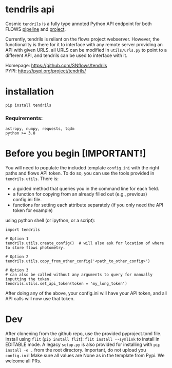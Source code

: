 # tendrils api
Cosmic `tendrils` is a fully type annoted Python API endpoint for both FLOWS 
[pipeline](https://github.com/SNflows/flows/ ) 
and [project](https://flows.phys.au.dk). 

Currently, tendrils is reliant on the flows project webserver. However, the functionality is 
there for it to interface with any remote server providing an API with given URLS. all URLS can be modified
in `utils/urls.py` to point to a different API, and tendrils can be used to interface with it.

Homepage: https://github.com/SNflows/tendrils   
PYPI: https://pypi.org/project/tendrils/
# installation

`pip install tendrils`

### Requirements:
`astropy, numpy, requests, tqdm`   
`python >= 3.8`
# Before you begin [IMPORTANT!]

You will need to populate the included template `config.ini` with the right paths and flows API 
token. To do so, you can use the tools provided in `tendrils.utils`. There is:
 - a guided method that queries you in the command line for each field.
 - a function for copying from an already filled out (e.g., previous) config.ini file.
 - functions for setting each attribute separately (if you only need the API token for example)

using python shell (or ipython, or a script):
```
import tendrils

# Option 1
tendrils.utils.create_config()  # will also ask for location of where to store flows photometry.

# Option 2
tendrils.utils.copy_from_other_config('<path_to_other_config>')

# Option 3
# can also be called without any arguments to query for manually inputting the token.
tendrils.utils.set_api_token(token = 'my_long_token')  

```
After doing any of the above, your config.ini will have your API token, and all API calls will now use that token.

# Dev

After clonening from the github repo, use the provided pyproject.toml file. Install using `flit` (`pip install flit`):
`flit install --symlink` to install in EDITABLE mode. A legacy `setup.py` is also provided for installing with 
`pip install -e .` from the root directory. Important, do not upload you `config.ini`! Make sure all values are None
as in the template from Pypi. We welcome all PRs.
